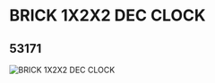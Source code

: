 # BRICK 1X2X2 DEC CLOCK
## 53171
![BRICK 1X2X2 DEC CLOCK](https://lc-www-live-s.legocdn.com/media/bricks/5/2/4265304.jpg)